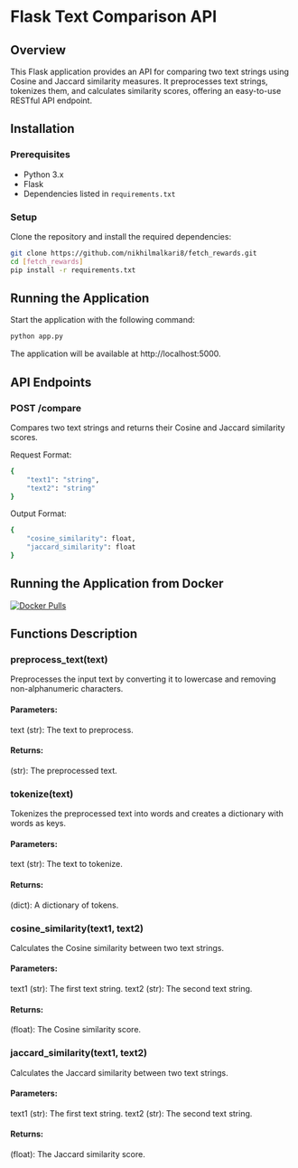# Flask Text Comparison API

## Overview
This Flask application provides an API for comparing two text strings using Cosine and Jaccard similarity measures. It preprocesses text strings, tokenizes them, and calculates similarity scores, offering an easy-to-use RESTful API endpoint.

## Installation

### Prerequisites
- Python 3.x
- Flask
- Dependencies listed in `requirements.txt`

### Setup
Clone the repository and install the required dependencies:

```bash
git clone https://github.com/nikhilmalkari8/fetch_rewards.git
cd [fetch_rewards]
pip install -r requirements.txt
```
## Running the Application

Start the application with the following command:

```bash
python app.py
```

The application will be available at http://localhost:5000.

## API Endpoints

### POST /compare

Compares two text strings and returns their Cosine and Jaccard similarity scores.


Request Format:
```bash
{
    "text1": "string",
    "text2": "string"
}
```

Output Format:
```bash
{
    "cosine_similarity": float,
    "jaccard_similarity": float
}
```

## Running the Application from Docker

[![Docker Pulls](https://img.shields.io/docker/pulls/nikhilmalkari/fetch_rewards)](https://hub.docker.com/r/nikhilmalkari/fetch_rewards)

## Functions Description

### preprocess_text(text)
Preprocesses the input text by converting it to lowercase and removing non-alphanumeric characters.

#### Parameters:
text (str): The text to preprocess.

#### Returns:
(str): The preprocessed text.

### tokenize(text)
Tokenizes the preprocessed text into words and creates a dictionary with words as keys.

#### Parameters:
text (str): The text to tokenize.

#### Returns:
(dict): A dictionary of tokens.

### cosine_similarity(text1, text2)
Calculates the Cosine similarity between two text strings.

#### Parameters:
text1 (str): The first text string.
text2 (str): The second text string.

#### Returns:
(float): The Cosine similarity score.

### jaccard_similarity(text1, text2)
Calculates the Jaccard similarity between two text strings.

#### Parameters:
text1 (str): The first text string.
text2 (str): The second text string.

#### Returns:
(float): The Jaccard similarity score.

